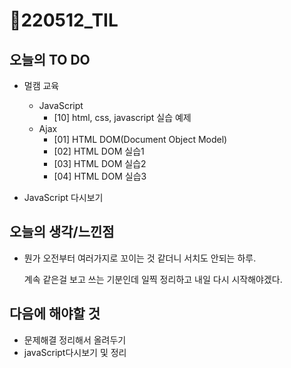 # 📝220512_TIL



## 오늘의 TO DO

- 멀캠 교육
  
  - JavaScript
    - [10] html, css, javascript 실습 예제
  - Ajax
    - [01] HTML DOM(Document Object Model)
    - [02] HTML DOM 실습1
    - [03] HTML DOM 실습2
    - [04] HTML DOM 실습3
  
- JavaScript 다시보기

   


## 오늘의 생각/느낀점

- 뭔가 오전부터 여러가지로 꼬이는 것 같더니 서치도 안되는 하루.

  계속 같은걸 보고 쓰는 기분인데 일찍 정리하고 내일 다시 시작해야겠다.

  


## 다음에 해야할 것

- 문제해결 정리해서 올려두기
- javaScript다시보기 및 정리